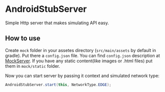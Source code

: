 AndroidStubServer
=================

Simple Http server that makes simulating API easy.

How to use
----------

Create ```mock``` folder in your assetes directory (```src/main/assets``` by default in gradle). Put there a ```config.json``` file.
You can find ```config.json``` description  at <a href="https://github.com/byoutline/MockServer">MockServer</a>.
If you have any static content(like images or .html files) put them in ```mock/static``` folder.

Now you can start server by passing it context and simulated network type:
```java
AndroidStubServer.start(this, NetworkType.EDGE);
```
